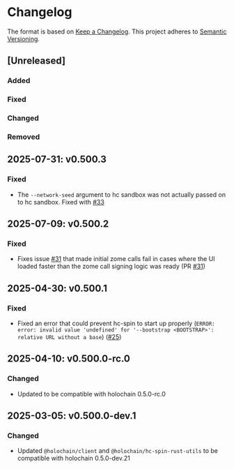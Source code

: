 # Changelog

The format is based on [Keep a Changelog](https://keepachangelog.com/en/1.0.0/). This project adheres to [Semantic Versioning](https://semver.org/spec/v2.0.0.html).

## \[Unreleased\]

### Added
### Fixed
### Changed
### Removed

## 2025-07-31: v0.500.3
### Fixed
- The `--network-seed` argument to hc sandbox was not actually passed on to hc sandbox. Fixed with [#33](https://github.com/holochain/hc-spin/pull/33)

## 2025-07-09: v0.500.2
### Fixed
- Fixes issue [#31](https://github.com/holochain/hc-spin/issues/30) that made initial zome calls fail in cases where the UI loaded faster than the zome call signing logic was ready (PR [#31](https://github.com/holochain/hc-spin/pull/31))

## 2025-04-30: v0.500.1
### Fixed
- Fixed an error that could prevent hc-spin to start up properly (`ERROR: error: invalid value 'undefined' for '--bootstrap <BOOTSTRAP>': relative URL without a base`) ([#25](https://github.com/holochain/hc-spin/pull/25))

## 2025-04-10: v0.500.0-rc.0

### Changed
- Updated to be compatible with holochain 0.5.0-rc.0

## 2025-03-05: v0.500.0-dev.1

### Changed
- Updated `@holochain/client` and `@holochain/hc-spin-rust-utils` to be compatible with holochain 0.5.0-dev.21
